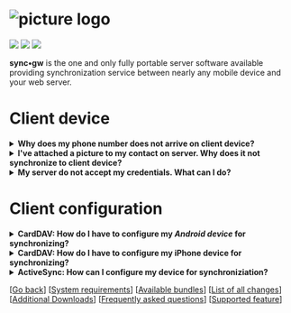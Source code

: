 # ![picture logo](../gui-bundle/assets/syncgw.png "sync•gw") #
 
![](https://img.shields.io/packagist/v/syncgw/doc-bundle.svg)
![](https://img.shields.io/packagist/l/syncgw/doc-bundle.svg)
![](https://img.shields.io/packagist/dt/syncgw/doc-bundle.svg)
 
**sync•gw** is the one and only fully portable server software available providing synchronization service between nearly any mobile device and your web server.

# Client device #
<details>
<summary><strong>Why does my phone number does not arrive on client device?</strong></summary>
<p>Some information may not be synchronized due to internal device limitations not covered by back end handler. In some back ends you may enter "abc" as telephone number. If you try to synchronize this piece of information to cell phone, telephone number will not be synchronized, because numbers strings are only allowed to contain the digits 0 to 9 and the special characters "+ ()#".</p>
</details>

<details>
<summary><strong>I've attached a picture to my contact on server. Why does it not synchronize to client device?</strong></summary>
<p>All images are stored in common PNG graphic format in <strong>sync•gw</strong>. As soon as you connect your client device to <strong>sync•gw</strong> and this device is capable of receiving or sending images, the image is converted to the supported graphic format (the information about the supported graphics formats are exchanged during synchronization initialization).<br>
During exchange of device information, some client devices raises the "Supporting pictures" flag, 
but does include which graphic formats is supported. <strong>sync•gw</strong> assumes as default the <strong>JPEG</strong> graphic format. If that format is not supported by client device, picture may not been shown.</p>
</details>

<details>
<summary><strong>My server do not accept my credentials. What can I do?</strong></summary>
<p>If your server is configured to run as <strong>FAST-CGI</strong> then Apache do not provide your credentials automatically to PHP. Please goto to <a href="Downloads.md">downloads</a> and install the file <code>.htaccess</code> in root directory of your internet server.</p>
</details>

# Client configuration #

<details>
<summary><strong>CardDAV: How do I have to configure my <em>Android device</em> for synchronizing?</strong></summary>
<p>Please use the following Android CardDav description as starting point. This documentation should help you figuring out how to configure your device.<br>
<ul><li>Select <a href="assets/webdav-1.png" target="_blank">CardDav-Sync</a></li>
<li>Enter <a href="assets/carddav-1.png" target="_blank">URL, user id and password</a>. For more information about which URL to use, please check out our data store definitions</li>
<li>Select <a href="assets/carddav-2.png" target="_blank">address book</a> to sync</li>
<li>Check <strong>Account Name</strong> and click on <a href="assets/carddav-3.png" target="_blank">address bookFinish</a>. For synchronization in both directions please don't forget to un-check check box</li>
</ul></p>
</details>

<details>
<summary><strong>CardDAV: How do I have to configure my iPhone device for synchronizing?</strong></summary>
<p>Please use the following <em>iPhone CardDav</em> description as starting point. This documentation should help you figuring out how to configure your device.<br>
<ul>
<li>In <strong>Settings</strong> open <a href="assets/ip01.png" target="_blank">Accounts &amp; Passwords</a></li>
<li>Select <a href="assets/ip02.png" target="_blank">Add Account</a></li>
<li>Select <a href="assets/ip03.png" target="_blank">Other</a></li>
<li>Select <a href="assets/ip04.png" target="_blank">Add CardDAV Account</a></li>
<li>Insert server name (e.g. <code>[your-domain]</code>), your user name (e.g. <strong>test@xx.com</strong>), your password and a description. Then click on <a href="assets/ip05.png" target="_blank">Next</a>. Please note, it might happen your iPhone claims the server certificate does not match. This might happen if you use <strong>Let's Encrypt</strong> certificates. In this case, please accept certificate shown.</li>
</ul>
</p>
</details>

<details>
<summary><strong>ActiveSync: How can I configure my device for synchroniziation?</strong></summary>
<p>Please use the this description for an <em>Android device</em> as starting point. This documentation should help you figuring out how to configure your device.<br>
<ul>
<li>Select <strong>Settings</strong> and scroll down to <a href="assets/pic01.png" target="_blank">Accounts</a></li>
<li>Select <a href="assets/pic02.png" target="_blank">Microsoft Exchange ActiveSync</a></li>
<li>Enter <a href="assets/pic03.png" target="_blank">E-Mail address and Password</a> and click on <strong>Manual Setup</strong></li>
<li>Change in field <strong>Domain\username</strong> your user name to your e-Mail address. Add to <strong>Exchange server</strong> the <code>/sync.php</code> script name. If your server does not have an valid SSL certificate available, de-select <strong>Use secure connection</strong> and click on <a href="assets/pic04.png" target="_blank">Sign in</a></li>
</ul></p>
</details>

[[Go back](README.md)]
[[System requirements](PreReqs.md)] 
[[Available bundles](Bundles.md)] 
[[List of all changes](Changes.md)] 
[[Additional Downloads](Downloads.md)] 
[[Frequently asked questions](FAQ.md)] 
[[Supported feature](Features.md)]

